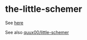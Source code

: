 # the-little-schemer

See [here](src/the_little_schemer)

See also [quux00/little-schemer](https://github.com/quux00/little-schemer)
